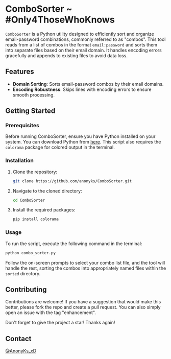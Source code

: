 # ComboSorter ~ #Only4ThoseWhoKnows

`ComboSorter` is a Python utility designed to efficiently sort and organize email-password combinations, commonly referred to as "combos". This tool reads from a list of combos in the format `email:password` and sorts them into separate files based on their email domain. It handles encoding errors gracefully and appends to existing files to avoid data loss.

## Features

- **Domain Sorting**: Sorts email-password combos by their email domains.
- **Encoding Robustness**: Skips lines with encoding errors to ensure smooth processing.

## Getting Started

### Prerequisites

Before running ComboSorter, ensure you have Python installed on your system. You can download Python from [here](https://www.python.org/downloads/). This script also requires the `colorama` package for colored output in the terminal.

### Installation

1. Clone the repository:
   ```bash
   git clone https://github.com/anonyks/ComboSorter.git
   ```
2. Navigate to the cloned directory:
   ```bash
   cd ComboSorter
   ```
3. Install the required packages:
   ```bash
   pip install colorama
   ```

### Usage

To run the script, execute the following command in the terminal:

```bash
python combo_sorter.py
```

Follow the on-screen prompts to select your combo list file, and the tool will handle the rest, sorting the combos into appropriately named files within the `sorted` directory.

## Contributing

Contributions are welcome! If you have a suggestion that would make this better, please fork the repo and create a pull request. You can also simply open an issue with the tag "enhancement".

Don't forget to give the project a star! Thanks again!

## Contact
[@AnonyKs_xD](https://t.me/@AnonyKs_xD)
